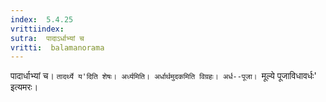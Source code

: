 ```yaml
---
index:  5.4.25
vrittiindex: 
sutra:  पादाऽर्धाभ्यां च
vritti:  balamanorama 
---
```


पादार्धाभ्यां च। `तादर्थ्ये य'दिति शेषः। अर्ध्यमिति। अर्धार्थमुदकमिति विग्रहः। अर्ध--पूजा। `मूल्ये पूजाविधावर्धः' इत्यमरः। 

